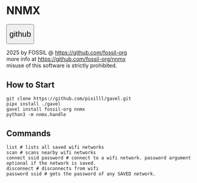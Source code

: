 # NNMX
<a href="https://github.com/fossil-org/nnmx"><button style="block-size: 2.5em; font-size: 1.5em;">github</button></a>

2025 by FOSSIL @ https://github.com/fossil-org<br>
more info at https://github.com/fossil-org/nnmx<br>
misuse of this software is strictly prohibited.

## How to Start

```
git clone https://github.com/pixilll/gavel.git
pipx install ./gavel
gavel install fossil-org nnmx
python3 -m nnmx.handle
```

## Commands

```
list # lists all saved wifi networks
scan # scans nearby wifi networks
connect ssid password # connect to a wifi network. password argument optional if the network is saved.
disconnect # disconnects from wifi
password ssid # gets the password of any SAVED network.
```